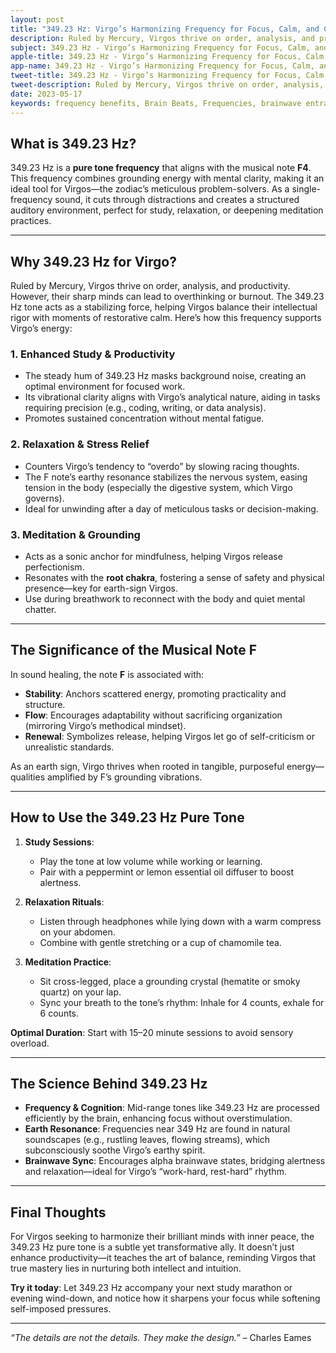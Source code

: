 ```yaml
---
layout: post
title: "349.23 Hz: Virgo’s Harmonizing Frequency for Focus, Calm, and Clarity"
description: Ruled by Mercury, Virgos thrive on order, analysis, and productivity. However, their sharp minds can lead to overthinking or burnout. The 349.23 Hz tone acts as a stabilizing force, helping Virgos balance their intellectual rigor with moments of restorative calm.
subject: 349.23 Hz - Virgo’s Harmonizing Frequency for Focus, Calm, and Clarity
apple-title: 349.23 Hz - Virgo’s Harmonizing Frequency for Focus, Calm, and Clarity
app-name: 349.23 Hz - Virgo’s Harmonizing Frequency for Focus, Calm, and Clarity
tweet-title: 349.23 Hz - Virgo’s Harmonizing Frequency for Focus, Calm, and Clarity
tweet-description: Ruled by Mercury, Virgos thrive on order, analysis, and productivity. However, their sharp minds can lead to overthinking or burnout. The 349.23 Hz tone acts as a stabilizing force, helping Virgos balance their intellectual rigor with moments of restorative calm.
date: 2023-05-17
keywords: frequency benefits, Brain Beats, Frequencies, brainwave entrainment, sound therapy, pure tone, 349.23 Hz, Virgo, Astrology
---    
```



## What is 349.23 Hz?  
349.23 Hz is a **pure tone frequency** that aligns with the musical note **F4**. This frequency combines grounding energy with mental clarity, making it an ideal tool for Virgos—the zodiac’s meticulous problem-solvers. As a single-frequency sound, it cuts through distractions and creates a structured auditory environment, perfect for study, relaxation, or deepening meditation practices.

---

## Why 349.23 Hz for Virgo?  
Ruled by Mercury, Virgos thrive on order, analysis, and productivity. However, their sharp minds can lead to overthinking or burnout. The 349.23 Hz tone acts as a stabilizing force, helping Virgos balance their intellectual rigor with moments of restorative calm. Here’s how this frequency supports Virgo’s energy:

### 1. **Enhanced Study & Productivity**  
- The steady hum of 349.23 Hz masks background noise, creating an optimal environment for focused work.  
- Its vibrational clarity aligns with Virgo’s analytical nature, aiding in tasks requiring precision (e.g., coding, writing, or data analysis).  
- Promotes sustained concentration without mental fatigue.  

### 2. **Relaxation & Stress Relief**  
- Counters Virgo’s tendency to “overdo” by slowing racing thoughts.  
- The F note’s earthy resonance stabilizes the nervous system, easing tension in the body (especially the digestive system, which Virgo governs).  
- Ideal for unwinding after a day of meticulous tasks or decision-making.  

### 3. **Meditation & Grounding**  
- Acts as a sonic anchor for mindfulness, helping Virgos release perfectionism.  
- Resonates with the **root chakra**, fostering a sense of safety and physical presence—key for earth-sign Virgos.  
- Use during breathwork to reconnect with the body and quiet mental chatter.  

---

## The Significance of the Musical Note F  
In sound healing, the note **F** is associated with:  
- **Stability**: Anchors scattered energy, promoting practicality and structure.  
- **Flow**: Encourages adaptability without sacrificing organization (mirroring Virgo’s methodical mindset).  
- **Renewal**: Symbolizes release, helping Virgos let go of self-criticism or unrealistic standards.  

As an earth sign, Virgo thrives when rooted in tangible, purposeful energy—qualities amplified by F’s grounding vibrations.

---

## How to Use the 349.23 Hz Pure Tone  
1. **Study Sessions**:  
   - Play the tone at low volume while working or learning.  
   - Pair with a peppermint or lemon essential oil diffuser to boost alertness.  

2. **Relaxation Rituals**:  
   - Listen through headphones while lying down with a warm compress on your abdomen.  
   - Combine with gentle stretching or a cup of chamomile tea.  

3. **Meditation Practice**:  
   - Sit cross-legged, place a grounding crystal (hematite or smoky quartz) on your lap.  
   - Sync your breath to the tone’s rhythm: Inhale for 4 counts, exhale for 6 counts.  

**Optimal Duration**: Start with 15–20 minute sessions to avoid sensory overload.  

---

## The Science Behind 349.23 Hz  
- **Frequency & Cognition**: Mid-range tones like 349.23 Hz are processed efficiently by the brain, enhancing focus without overstimulation.  
- **Earth Resonance**: Frequencies near 349 Hz are found in natural soundscapes (e.g., rustling leaves, flowing streams), which subconsciously soothe Virgo’s earthy spirit.  
- **Brainwave Sync**: Encourages alpha brainwave states, bridging alertness and relaxation—ideal for Virgo’s “work-hard, rest-hard” rhythm.  

---

## Final Thoughts  
For Virgos seeking to harmonize their brilliant minds with inner peace, the 349.23 Hz pure tone is a subtle yet transformative ally. It doesn’t just enhance productivity—it teaches the art of balance, reminding Virgos that true mastery lies in nurturing both intellect and intuition.  

**Try it today**: Let 349.23 Hz accompany your next study marathon or evening wind-down, and notice how it sharpens your focus while softening self-imposed pressures.  

---  
*“The details are not the details. They make the design.”* – Charles Eames  